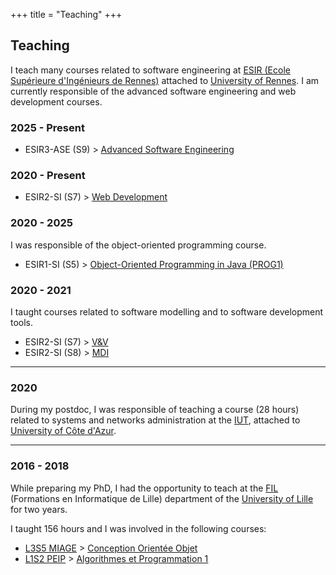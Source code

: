 +++
title = "Teaching"
+++

## Teaching

I teach many courses related to software engineering  at [ESIR (Ecole Supérieure d'Ingénieurs de Rennes)](https://esir.univ-rennes1.fr/en) attached to [University of Rennes](https://www.univ-rennes.fr/). I am currently responsible of the advanced software engineering and web development courses.

### 2025 - Present
    
- ESIR3-ASE (S9) > [Advanced Software Engineering](../ase)

### 2020 - Present
- ESIR2-SI (S7) > [Web Development](../web)

### 2020 - 2025

I was responsible of the object-oriented programming course.

- ESIR1-SI (S5) > [Object-Oriented Programming in Java (PROG1)](../prog1)

### 2020 - 2021

I taught courses related to software modelling and to software development tools.

- ESIR2-SI (S7) > [V&V](https://people.irisa.fr/Benoit.Combemale/course/esir/esir2/)
- ESIR2-SI (S8) > [MDI](https://people.irisa.fr/Benoit.Combemale/course/esir/esir2/)


---

### 2020

During my postdoc, I was responsible of teaching a course (28 hours) related to systems and networks administration at the [IUT](http://unice.fr/iut/presentation/accueil), attached to [University of Côte d'Azur](http://univ-cotedazur.fr/en).

---
				
### 2016 - 2018

While preparing my PhD, I had the opportunity to teach at the [FIL](http://fil.univ-lille1.fr/) (Formations en Informatique de Lille) department of the [University of Lille](https://www.univ-lille.fr/) for two years.

I taught 156 hours and I was involved in the following courses:

- [L3S5 MIAGE](http://portail.fil.univ-lille1.fr/portail/index.php?dipl=L&sem=S5M&ue=ACCUEIL&label=Pr%C3%A9sentation) > [Conception Orientée Objet](https://portail.fil.univ-lille.fr/portail/index.php?dipl=L&sem=S3&ue=POO&label=Pr%C3%A9sentation)
- [L1S2 PEIP](http://www.polytech-lille.fr/polytech-apres-le-bac-p110.html#.WXsER4SGOpo) > [Algorithmes et Programmation 1](https://www.fil.univ-lille.fr/~L1S2API/CoursTP/index.html)

                                        
